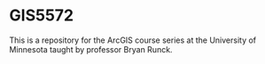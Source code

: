 # GIS5572
This is a repository for the ArcGIS course series at the University of Minnesota taught by professor Bryan Runck.
